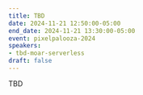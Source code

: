 ```yaml
---
title: TBD
date: 2024-11-21 12:50:00-05:00
end_date: 2024-11-21 13:30:00-05:00
event: pixelpalooza-2024
speakers:
- tbd-moar-serverless
draft: false
---
```


TBD

